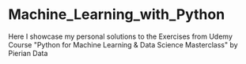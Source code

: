 # Machine_Learning_with_Python
Here I showcase my personal solutions to the Exercises from Udemy Course "Python for Machine Learning & Data Science Masterclass" by Pierian Data
